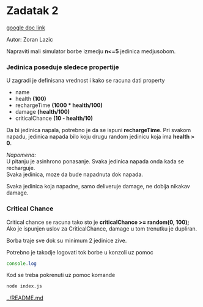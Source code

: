 # Zadatak 2

[google doc link](https://drive.google.com/drive/mobile/folders/1G-AjDUzgRHLCOfUn5rVhHCENW-7PSIBF?usp=sharing)

Autor: Zoran Lazic

Napraviti mali simulator borbe izmedju **n<=5** jedinica medjusobom.

### Jedinica poseduje sledece propertije
U zagradi je definisana vrednost i kako se racuna dati property<br>
- name
- health **(100)**
- rechargeTime **(1000 * health/100)**
- damage **(health/100)**
- criticalChance **(10 - health/10)**

Da bi jedinica napala, potrebno je da se ispuni **rechargeTime**. Pri svakom napadu, jedinica napada bilo koju drugu random jedinicu koja ima **health > 0**.

_Napomena:_<br>
U pitanju je asinhrono ponasanje. Svaka jedinica napada onda kada se recharguje.<br>
Svaka jedinica, moze da bude napadnuta dok napada.

Svaka jedinica koja napadne, samo deliveruje damage, ne dobija nikakav damage.


### Critical Chance
Critical chance se racuna tako sto je **criticalChance >=  random(0, 100);**<br>
Ako je ispunjen uslov za CriticalChance, damage u tom trenutku je dupliran.

Borba traje sve dok su minimum 2 jedinice zive.

Potrebno je takodje logovati tok borbe u konzoli uz pomoc
```js
console.log
```

Kod se treba pokrenuti uz pomoc komande

```sh
node index.js
```


[../README.md](../README.md)
